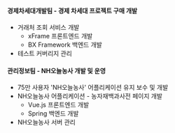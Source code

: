 #### 경제차세대개발팀 - 경제 차세대 프로젝트 구매 개발
  - 거래처 조회 서비스 개발
    - xFrame 프론트엔드 개발
    - BX Framework 백엔드 개발
  - 테스트 커버리지 관리

#### 관리정보팀 - NH오늘농사 개발 및 운영
  - 75만 사용자 'NH오늘농사' 어플리케이션 유지 보수 및 개발  
  - NH오늘농사 어플리케이션 - 농자재백과사전 페이지 개발
    - Vue.js 프론트엔드 개발
    - Spring 백엔드 개발
  - NH오늘농사 서버 관리